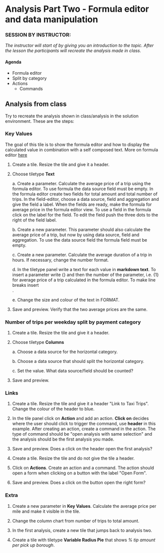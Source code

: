 
# Analysis Part Two - Formula editor and data manipulation

### SESSION BY INSTRUCTOR: 
_The instructor will start of by giving you an introduction to the topic. After the lesson the participants will recreate the analysis made in class._

#### Agenda 

- Formula editor
- Split by category
- Actions 
	- Commands

## Analysis from class

Try to recreate the analysis shown in class/analysis in the solution environment. These are the steps: 	
	
### Key Values 
The goal of this tile is to show the formula editor and how to display the calculated value in combination with a self composed text. More on formula editor [here](https://docs.genus.no/users/analyze-report-and-discover/analysis/designer/formula-designer.html)  
	
1. Create a tile. Resize the tile and give it a header. 

2. Choose tiletype **Text**
	
    a. Create a parameter. Calculate the average price of a trip using the formula editor. To use formula the data source field must be empty. In the formula editor create two fields for total amount and total number of trips. In the field-editor, choose a data source, field and aggregation and give the field a label. When the fields are ready, make the formula for average price in the formula editor view. To use a field in the formula click on the label for the field. To edit the field push the three dots to the right of the field label.   
	
    b. Create a new parameter. This parameter should also calculate the average price of a trip, but now by using data source, field and aggregation. To use the data source field the formula field must be empty. 

    c. Create a new parameter. Calculate the average duration of a trip in hours. If necessary, change the number format.  

    d. In the tiletype panel write a text for each value in **markdown text**. To insert a parameter write {} and then the number of the parameter, i.e. {1} for average price of a trip calculated in the formula editor. To make line breaks insert <br>. 
	
	e. Change the size and colour of the text in FORMAT. 
	
3. Save and preview. Verify that the two average prices are the same. 

### Number of trips per weekday split by payment category

1. Create a tile. Resize the tile and give it a header.

2. Choose tiletype **Columns**

    a. Choose a data source for the horizontal category. 

    b. Choose a data source that should split the horizontal category. 

    c. Set the value. What data source/field should be counted? 

3. Save and preview. 
  	
### Links

1. Create a tile. Resize the tile and give it a header "Link to Taxi Trips". Change the colour of the header to blue. 

2. In the tile panel click on **Action** and add an action. **Click on** decides where the user should click to trigger the command, use **header** in this example. After creating an action, create a command in the action. The type of command should be "open analysis with same selection" and the analysis should be the first analysis you made. 

3. Save and preview. Does a click on the header open the first analysis? 

4. Create a tile. Resize the tile and do not give the tile a header. 

5. Click on **Actions**. Create an action and a command. The action should open a form when clicking on a button with the label "Open Form". 

6. Save and preview. Does a click on the button open the right form? 

### Extra

1. Create a new parameter in **Key Values**. Calculate the average price per mile and make it visible in the tile. 

2. Change the column chart from number of trips to total amount. 

3. In the first analysis, create a new tile that jumps back to analysis two.

4. Create a tile with tiletype **Variable Radius Pie** that shows _% tip amount per pick up borough_.

